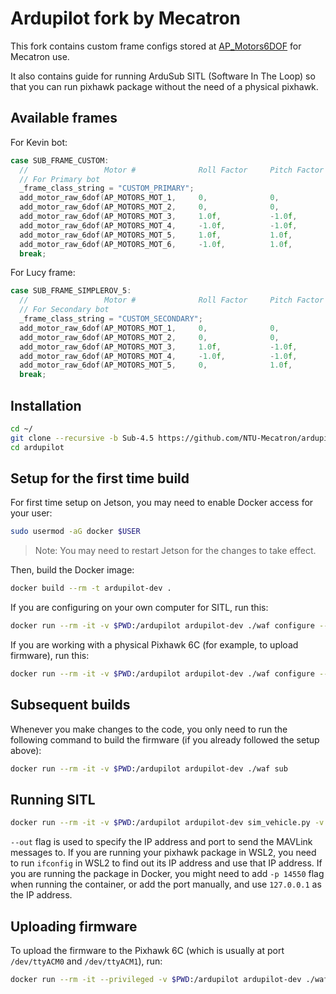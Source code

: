 # Ardupilot fork by Mecatron

This fork contains custom frame configs stored at [AP_Motors6DOF](libraries/AP_Motors/AP_Motors6DOF.cpp) for Mecatron use.

It also contains guide for running ArduSub SITL (Software In The Loop) so that you can run pixhawk package without the need of a physical pixhawk.

## Available frames

For Kevin bot:

```cpp
case SUB_FRAME_CUSTOM:
  //                 Motor #              Roll Factor     Pitch Factor    Yaw Factor      Throttle Factor     Forward Factor      Lateral Factor  Testing Order
  // For Primary bot
  _frame_class_string = "CUSTOM_PRIMARY";
  add_motor_raw_6dof(AP_MOTORS_MOT_1,     0,              0,              -1.0f,          0,                  1.0f,               0,              1);
  add_motor_raw_6dof(AP_MOTORS_MOT_2,     0,              0,              1.0f,           0,                  1.0f,               0,              2);
  add_motor_raw_6dof(AP_MOTORS_MOT_3,     1.0f,           -1.0f,          0,              -1.0f,              0,                  -1.0f,          3);
  add_motor_raw_6dof(AP_MOTORS_MOT_4,     -1.0f,          -1.0f,          0,              -1.0f,              0,                  1.0f,           4);
  add_motor_raw_6dof(AP_MOTORS_MOT_5,     1.0f,           1.0f,           0,              -1.0f,              0,                  1.0f,           5);
  add_motor_raw_6dof(AP_MOTORS_MOT_6,     -1.0f,          1.0f,           0,              -1.0f,              0,                  -1.0f,          6);
  break;
```

For Lucy frame:

```cpp
case SUB_FRAME_SIMPLEROV_5:
  //                 Motor #              Roll Factor     Pitch Factor    Yaw Factor      Throttle Factor     Forward Factor      Lateral Factor  Testing Order
  // For Secondary bot
  _frame_class_string = "CUSTOM_SECONDARY";
  add_motor_raw_6dof(AP_MOTORS_MOT_1,     0,              0,               -1.0f,          0,                  1.0f,               0,              1);
  add_motor_raw_6dof(AP_MOTORS_MOT_2,     0,              0,               1.0f,           0,                  1.0f,               0,              2);
  add_motor_raw_6dof(AP_MOTORS_MOT_3,     1.0f,           -1.0f,           0,              -1.0f,              0,                  0,              3);
  add_motor_raw_6dof(AP_MOTORS_MOT_4,     -1.0f,          -1.0f,           0,              -1.0f,              0,                  0,              4);
  add_motor_raw_6dof(AP_MOTORS_MOT_5,     0,              1.0f,            0,              -1.0f,              0,                  0,              5);
  break; 
```

## Installation

```bash
cd ~/
git clone --recursive -b Sub-4.5 https://github.com/NTU-Mecatron/ardupilot.git
cd ardupilot
```

## Setup for the first time build

For first time setup on Jetson, you may need to enable Docker access for your user:

```bash
sudo usermod -aG docker $USER
```

> Note: You may need to restart Jetson for the changes to take effect.

Then, build the Docker image:

```bash
docker build --rm -t ardupilot-dev .
```

If you are configuring on your own computer for SITL, run this:

```bash
docker run --rm -it -v $PWD:/ardupilot ardupilot-dev ./waf configure --board=sitl
```

If you are working with a physical Pixhawk 6C (for example, to upload firmware), run this:

```bash
docker run --rm -it -v $PWD:/ardupilot ardupilot-dev ./waf configure --board=Pixhawk6C
```

## Subsequent builds

Whenever you make changes to the code, you only need to run the following command to build the firmware (if you already followed the setup above):

```bash
docker run --rm -it -v $PWD:/ardupilot ardupilot-dev ./waf sub
```

## Running SITL

```bash
docker run --rm -it -v $PWD:/ardupilot ardupilot-dev sim_vehicle.py -v ArduSub --out udp:<your_ip>:14550
```

`--out` flag is used to specify the IP address and port to send the MAVLink messages to. If you are running your pixhawk package in WSL2, you need to run `ifconfig` in WSL2 to find out its IP address and use that IP address.
If you are running the package in Docker, you might need to add `-p 14550` flag when running the container, or add the port manually, and use `127.0.0.1` as the IP address.

## Uploading firmware

To upload the firmware to the Pixhawk 6C (which is usually at port `/dev/ttyACM0` and `/dev/ttyACM1`), run:

```bash
docker run --rm -it --privileged -v $PWD:/ardupilot ardupilot-dev ./waf --upload-port="/dev/ttyACM0" --upload sub
```